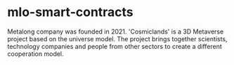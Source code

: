 # mlo-smart-contracts
Metalong company was founded in 2021. 'Cosmiclands' is a 3D Metaverse project based on the universe model. The project brings together scientists, technology companies and people from other sectors to create a different cooperation model.
